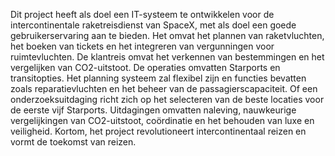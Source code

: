 
Dit project heeft als doel een IT-systeem te ontwikkelen voor de intercontinentale raketreisdienst van SpaceX, met als doel een goede gebruikerservaring aan te bieden. Het omvat het plannen van raketvluchten, het boeken van tickets en het integreren van vergunningen voor ruimtevluchten. De klantreis omvat het verkennen van bestemmingen en het vergelijken van CO2-uitstoot. De operaties omvatten Starports en transitopties. Het planning systeem zal flexibel zijn en functies bevatten zoals reparatievluchten en het beheer van de passagierscapaciteit. Of een onderzoeksuitdaging richt zich op het selecteren van de beste locaties voor de eerste vijf Starports. Uitdagingen omvatten naleving, nauwkeurige vergelijkingen van CO2-uitstoot, coördinatie en het behouden van luxe en veiligheid. Kortom, het project revolutioneert intercontinentaal reizen en vormt de toekomst van reizen.